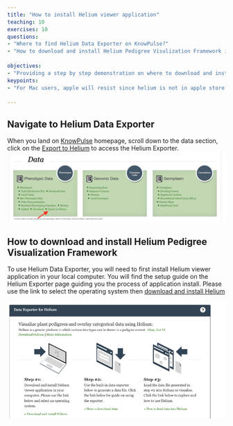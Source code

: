 ```yaml
---
title: "How to install Helium viewer application"
teaching: 10
exercises: 10
questions:
- "Where to find Helium Data Exporter on KnowPulse?"
- "How to download and install Helium Pedigree Visulization Framework in your computer?"

objectives:
- "Providing a step by step demonstration on where to download and install Helium to your local computer"
keypoints:
- "For Mac users, apple will resist since helium is not in apple store and they will not guarantee it safe, just click ctrl+click the open button when you're prompted."

---
```


## Navigate to Helium Data Exporter

When you land on [KnowPulse](https://knowpulse.usask.ca/) homepage, scroll down to the data section, click on the [Export to Helium](https://knowpulse.usask.ca/helium-exporter) to access the Helium Exporter. 
![Screenshot of main code listing](../fig/helium-exporter-9.png)

## How to download and install Helium Pedigree Visualization Framework


To use Helium Data Exporter, you will need to first install Helium viewer application in your local computer. You will find the setup guide on the Helium Exporter page guiding you the process of application install. Please use the link to select the operating system then [download and install Helium](https://github.com/cardinalb/helium-docs/wiki/Download-Helium)

![Screenshot of main code listing](../fig/helium-exporter-10.png)


